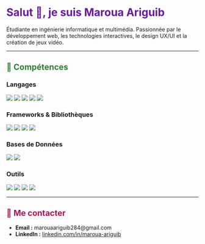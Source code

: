 <h1 style="color: #6A1B9A;">Salut 👋, je suis <strong>Maroua Ariguib</strong></h1>

<p>Étudiante en ingénierie informatique et multimédia. Passionnée par le développement web, les technologies interactives, le design UX/UI et la création de jeux vidéo.</p>

<hr>

<h2 style="color: #2E7D32;">🌟 Compétences</h2>

<!-- Langages -->
<h3>Langages</h3>
<p>
  <img src="https://img.shields.io/badge/HTML5-E34F26?style=for-the-badge&logo=html5&logoColor=white" />
  <img src="https://img.shields.io/badge/CSS3-1572B6?style=for-the-badge&logo=css3&logoColor=white" />
  <img src="https://img.shields.io/badge/JavaScript-F7DF1E?style=for-the-badge&logo=javascript&logoColor=black" />
  <img src="https://img.shields.io/badge/TypeScript-3178C6?style=for-the-badge&logo=typescript&logoColor=white" />
  <img src="https://img.shields.io/badge/C%23-239120?style=for-the-badge&logo=c-sharp&logoColor=white" />
</p>

<!-- Frameworks / Libs -->
<h3>Frameworks & Bibliothèques</h3>
<p>
  <img src="https://img.shields.io/badge/Angular-DD0031?style=for-the-badge&logo=angular&logoColor=white" />
  <img src="https://img.shields.io/badge/Node.js-339933?style=for-the-badge&logo=node.js&logoColor=white" />
  <img src="https://img.shields.io/badge/Express.js-000000?style=for-the-badge&logo=express&logoColor=white" />
  <img src="https://img.shields.io/badge/Unity-000000?style=for-the-badge&logo=unity&logoColor=white" />
</p>

<!-- Bases de données -->
<h3>Bases de Données</h3>
<p>
  <img src="https://img.shields.io/badge/MongoDB-47A248?style=for-the-badge&logo=mongodb&logoColor=white" />
  <img src="https://img.shields.io/badge/MySQL-005C84?style=for-the-badge&logo=mysql&logoColor=white" />
</p>

<!-- Outils -->
<h3>Outils</h3>
<p>
  <img src="https://img.shields.io/badge/Git-F05032?style=for-the-badge&logo=git&logoColor=white" />
  <img src="https://img.shields.io/badge/GitHub-181717?style=for-the-badge&logo=github&logoColor=white" />
  <img src="https://img.shields.io/badge/VS Code-007ACC?style=for-the-badge&logo=visual-studio-code&logoColor=white" />
  <img src="https://img.shields.io/badge/Figma-F24E1E?style=for-the-badge&logo=figma&logoColor=white" />
</p>

<hr>

<h2 style="color: #AD1457;">📍 Me contacter</h2>
<ul>
  <li><strong>Email :</strong> marouaariguib284@gmail.com</li>
  <li><strong>LinkedIn :</strong> <a href="https://www.linkedin.com/in/maroua-ariguib" target="_blank">linkedin.com/in/maroua-ariguib</a></li>
</ul>


